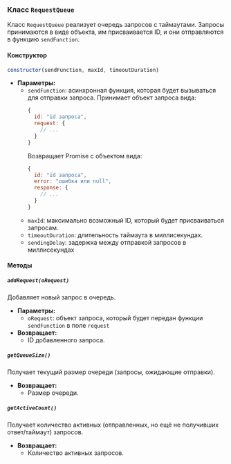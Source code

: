 ### Класс `RequestQueue`

Класс `RequestQueue` реализует очередь запросов с таймаутами. Запросы принимаются в виде объекта, им присваивается ID, и они отправляются в функцию `sendFunction`.

#### Конструктор

```javascript
constructor(sendFunction, maxId, timeoutDuration)
```

- **Параметры:**
  - `sendFunction`: асинхронная функция, которая будет вызываться для отправки запроса. Принимает объект запроса вида:
    ```javascript
    {
      id: "id запроса",
      request: {
        // ...
      }
    }
    ```
    Возвращает Promise с объектом вида:
    ```javascript
    {
      id: "id запроса",
      error: "ошибка или null",
      response: {
        // ...
      }
    }
    ```
  - `maxId`: максимально возможный ID, который будет присваиваться запросам.
  - `timeoutDuration`: длительность таймаута в миллисекундах.
  - `sendingDelay`: задержка между отправкой запросов в миллисекундах

#### Методы

##### `addRequest(oRequest)`

Добавляет новый запрос в очередь.

- **Параметры:**
  - `oRequest`: объект запроса, который будет передан функции `sendFunction` в поле `request`
- **Возвращает:**
  - ID добавленного запроса.

##### `getQueueSize()`

Получает текущий размер очереди (запросы, ожидающие отправки).

- **Возвращает:**
  - Размер очереди.

##### `getActiveCount()`

Получает количество активных (отправленных, но ещё не получивших ответ/таймаут) запросов.

- **Возвращает:**
  - Количество активных запросов.
